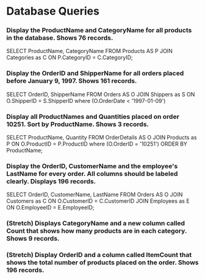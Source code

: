 # Database Queries

### Display the ProductName and CategoryName for all products in the database. Shows 76 records.

SELECT ProductName, CategoryName FROM Products AS P
JOIN Categories as C ON P.CategoryID = C.CategoryID;

### Display the OrderID and ShipperName for all orders placed before January 9, 1997. Shows 161 records.

SELECT OrderID, ShipperName FROM Orders AS O 
JOIN Shippers as S ON O.ShipperID = S.ShipperID where (O.OrderDate < '1997-01-09')

### Display all ProductNames and Quantities placed on order 10251. Sort by ProductName. Shows 3 records.

SELECT ProductName, Quantity FROM OrderDetails AS O 
JOIN Products as P ON O.ProductID = P.ProductID where (O.OrderID = '10251') ORDER BY ProductName;

### Display the OrderID, CustomerName and the employee's LastName for every order. All columns should be labeled clearly. Displays 196 records.

SELECT OrderID, CustomerName, LastName FROM Orders AS O 
JOIN Customers as C ON O.CustomerID = C.CustomerID
JOIN Employees as E ON O.EmployeeID = E.EmployeeID;

### (Stretch)  Displays CategoryName and a new column called Count that shows how many products are in each category. Shows 9 records.

### (Stretch) Display OrderID and a  column called ItemCount that shows the total number of products placed on the order. Shows 196 records. 